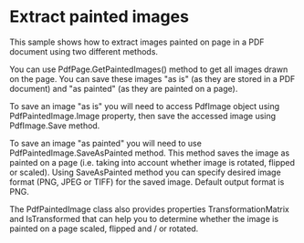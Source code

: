 # Extract painted images
This sample shows how to extract images painted on page in a PDF document using two different methods.

You can use PdfPage.GetPaintedImages() method to get all images drawn on the page. You can save these images "as is" (as they are stored in a PDF document) and "as painted" (as they are painted on a page).

To save an image "as is" you will need to access PdfImage object using PdfPaintedImage.Image property, then save the accessed image using PdfImage.Save method.

To save an image "as painted" you will need to use PdfPaintedImage.SaveAsPainted method. This method saves the image as painted on a page (i.e. taking into account whether image is rotated, flipped or scaled). Using SaveAsPainted method you can specify desired image format (PNG, JPEG or TIFF) for the saved image. Default output format is PNG.

The PdfPaintedImage class also provides properties TransformationMatrix and IsTransformed that can help you to determine whether the image is painted on a page scaled, flipped and / or rotated.
